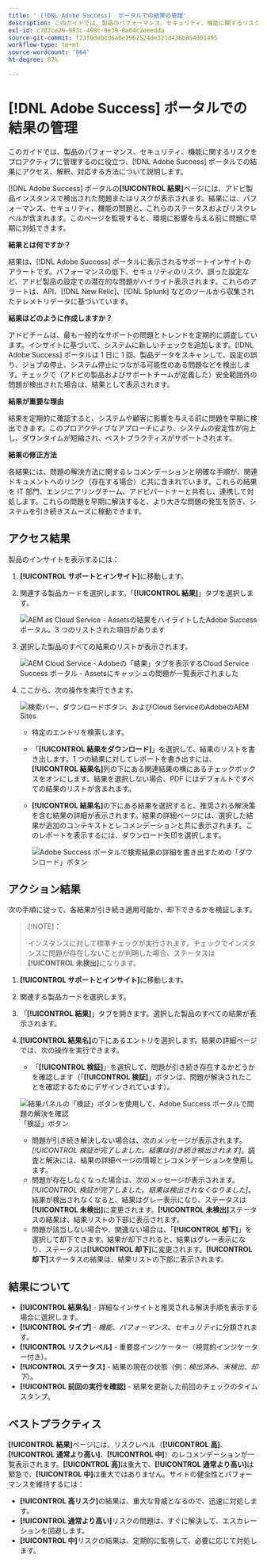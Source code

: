 ```yaml
---
title: ' [!DNL Adobe Success]  ポータルでの結果の管理'
description: このガイドでは、製品のパフォーマンス、セキュリティ、機能に関するリスクをプロアクティブに管理するのに役立つ、 [!DNL Adobe Success]  ポータルでの結果にアクセス、解釈、対応する方法について説明します。
exl-id: c787ce29-993c-498c-9e39-8a04c2eeedda
source-git-commit: f23f0debcd6a0e2962524de321d436b854001495
workflow-type: tm+mt
source-wordcount: '864'
ht-degree: 87%

---
```


# [!DNL Adobe Success] ポータルでの結果の管理

このガイドでは、製品のパフォーマンス、セキュリティ、機能に関するリスクをプロアクティブに管理するのに役立つ、[!DNL Adobe Success] ポータルでの結果にアクセス、解釈、対応する方法について説明します。

[!DNL Adobe Success] ポータルの&#x200B;**[!UICONTROL 結果]**&#x200B;ページには、アドビ製品インスタンスで検出された問題またはリスクが表示されます。結果には、パフォーマンス、セキュリティ、機能の問題と、これらのステータスおよびリスクレベルが含まれます。このページを監視すると、環境に影響を与える前に問題に早期に対処できます。

**結果とは何ですか？**

結果は、[!DNL Adobe Success] ポータルに表示されるサポートインサイトのアラートです。パフォーマンスの低下、セキュリティのリスク、誤った設定など、アドビ製品の設定での潜在的な問題がハイライト表示されます。これらのアラートは、API、[!DNL New Relic]、[!DNL Splunk] などのツールから収集されたテレメトリデータに基づいています。

**結果はどのように作成しますか？**

アドビチームは、最も一般的なサポートの問題とトレンドを定期的に調査しています。インサイトに基づいて、システムに新しいチェックを追加します。[!DNL Adobe Success] ポータルは 1 日に 1 回、製品データをスキャンして、設定の誤り、ジョブの停止、システム停止につながる可能性のある問題などを検出します。チェックで（アドビの製品およびサポートチームが定義した）安全範囲外の問題が検出された場合は、結果として表示されます。

**結果が重要な理由**

結果を定期的に確認すると、システムや顧客に影響を与える前に問題を早期に検出できます。このプロアクティブなアプローチにより、システムの安定性が向上し、ダウンタイムが短縮され、ベストプラクティスがサポートされます。

**結果の修正方法**

各結果には、問題の解決方法に関するレコメンデーションと明確な手順が、関連ドキュメントへのリンク（存在する場合）と共に含まれています。これらの結果を IT 部門、エンジニアリングチーム、アドビパートナーと共有し、連携して対処します。これらの問題を早期に解決すると、より大きな問題の発生を防ぎ、システムを引き続きスムーズに稼動できます。


## アクセス結果

製品のインサイトを表示するには：

1. **[!UICONTROL サポートとインサイト]**&#x200B;に移動します。
1. 関連する製品カードを選択します。「**[!UICONTROL 結果]**」タブを選択します。

   ![AEM as Cloud Service - Assetsの結果をハイライトしたAdobe Success ポータル。3 つのリストされた項目があります ](../../assets/asp-support-inisghts-findings.png "Cloud ServiceのAEM Assetsの結果を表示 ")


1. 選択した製品のすべての結果のリストが表示されます。

   ![AEM Cloud Service - Adobeの「結果」タブを表示するCloud Service Success ポータル - Assetsにキャッシュの問題が一覧表示されました ](../../assets/adobe-success-portal-findings.png "AEM Assetsのキャッシュ関連の結果を表示します ")

1. ここから、次の操作を実行できます。

   ![ 検索バー、ダウンロードボタン、およびCloud ServiceのAdobeのAEM Sites](../../assets/adobe-success-portal-download.png " 検索、ダウンロード、表示結果の下にある重大なリスクの結果をハイライト表示したAEM Sites Success Portal インターフェイス ")

   * 特定のエントリを検索します。
   * 「**[!UICONTROL 結果をダウンロード]**」を選択して、結果のリストを書き出します。1 つの結果に対してレポートを書き出すには、**[!UICONTROL 結果名]**&#x200B;列の下にある関連結果の横にあるチェックボックスをオンにします。結果を選択しない場合、PDF にはデフォルトですべての結果のリストが含まれます。
   * **[!UICONTROL 結果名]**&#x200B;の下にある結果を選択すると、推奨される解決策を含む結果の詳細が表示されます。結果の詳細ページには、選択した結果が追加のコンテキストとレコメンデーションと共に表示されます。このレポートを表示するには、ダウンロード矢印を選択します。


     ![Adobe Success ポータルで検索結果の詳細を書き出すための「ダウンロード」ボタン ](../../assets/findings-details.png " この検索結果のレポートをダウンロード ")


## アクション結果

次の手順に従って、各結果が引き続き適用可能か、却下できるかを検証します。

>[!NOTE]：
>
>インスタンスに対して標準チェックが実行されます。チェックでインスタンスに問題が存在しないことが判明した場合、ステータスは&#x200B;**[!UICONTROL 未検出]**&#x200B;になります。

1. **[!UICONTROL サポートとインサイト]**&#x200B;に移動します。
1. 関連する製品カードを選択します。
1. 「**[!UICONTROL 結果]**」タブを開きます。選択した製品のすべての結果が表示されます。
1. **[!UICONTROL 結果名]**&#x200B;の下にあるエントリを選択します。結果の詳細ページでは、次の操作を実行できます。
   * 「**[!UICONTROL 検証]**」を選択して、問題が引き続き存在するかどうかを確認します（「**[!UICONTROL 検証]**」ボタンは、問題が解決されたことを確認するためにデザインされています）。

   ![ 結果パネルの「検証」ボタンを使用して、Adobe Success ポータルで問題の解決を確認 ](../../assets/adobe-success-portal-validate.png " る ") 「検証」ボタン


   * 問題が引き続き解決しない場合は、次のメッセージが表示されます。*[!UICONTROL 検証が完了しました。結果は引き続き検出されます]*。調査と解決には、結果の詳細ページの情報とレコメンデーションを使用します。
   * 問題が存在しなくなった場合は、次のメッセージが表示されます。*[!UICONTROL 検証が完了しました。結果は検出されなくなりました]*。結果が検出されなくなると、結果はグレー表示になり、ステータスは&#x200B;**[!UICONTROL 未検出]**&#x200B;に変更されます。**[!UICONTROL 未検出]**&#x200B;ステータスの結果は、結果リストの下部に表示されます。
   * 問題が該当しない場合や、関連ない場合は、「**[!UICONTROL 却下]**」を選択して却下できます。結果が却下されると、結果はグレー表示になり、ステータスは&#x200B;**[!UICONTROL 却下]**&#x200B;に変更されます。**[!UICONTROL 却下]**&#x200B;ステータスの結果は、結果リストの下部に表示されます。

## 結果について

* **[!UICONTROL 結果名]** - 詳細なインサイトと推奨される解決手順を表示する場合に選択します。
* **[!UICONTROL タイプ]** - *機能*、*パフォーマンス*、*セキュリティ*&#x200B;に分類されます。
* **[!UICONTROL リスクレベル]** - 重要度インジケーター（視覚的インジケーター付き）。
* **[!UICONTROL ステータス]** - 結果の現在の状態（例：*検出済み*、*未検出*、*却下*）。
* **[!UICONTROL 前回の実行を確認]** - 結果を更新した前回のチェックのタイムスタンプ。


## ベストプラクティス

**[!UICONTROL 結果]**&#x200B;ページには、リスクレベル（**[!UICONTROL 高]**、**[!UICONTROL 通常より高い]**、**[!UICONTROL 中]**）のレコメンデーションが一覧表示されます。**[!UICONTROL 高]**&#x200B;は重大で、**[!UICONTROL 通常より高い]**&#x200B;は緊急で、**[!UICONTROL 中]**&#x200B;は重大ではありません。サイトの健全性とパフォーマンスを維持するには：

* **[!UICONTROL 高リスク]**&#x200B;の結果は、重大な脅威となるので、迅速に対処します。
* **[!UICONTROL 通常より高い]**&#x200B;リスクの問題は、すぐに解決して、エスカレーションを回避します。
* **[!UICONTROL 中]**&#x200B;リスクの結果は、定期的に監視して、必要に応じて対処します。

